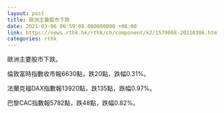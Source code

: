 ```yaml
---
layout: post
title: 歐洲主要股市下跌
date: 2021-03-06 06:59:08.000000000 +08:00
link: https://news.rthk.hk/rthk/ch/component/k2/1579068-20210306.htm
categories: rthk
---
```


歐洲主要股市下跌。

倫敦富時指數收市報6630點，跌20點，跌幅0.31%。

法蘭克福DAX指數報13920點，跌135點，跌幅0.97%。

巴黎CAC指數報5782點，跌48點，跌幅0.82%。
